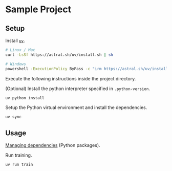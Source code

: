 # Sample Project

## Setup

Install [`uv`](https://docs.astral.sh/uv/).
```bash
# Linux / Mac
curl -LsSf https://astral.sh/uv/install.sh | sh

# Windows
powershell -ExecutionPolicy ByPass -c "irm https://astral.sh/uv/install.ps1 | iex"
```

Execute the following instructions inside the project directory.

(Optional) Install the python interpreter specified in `.python-version`.
```bash
uv python install
```

Setup the Python virtual environment and install the dependencies.
```bash
uv sync
```

## Usage

[Managing dependencies](https://docs.astral.sh/uv/concepts/projects/dependencies/) (Python packages).

Run training.
```bash
uv run train
```
